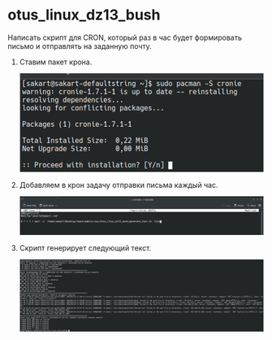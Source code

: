 # otus_linux_dz13_bush

Написать скрипт для CRON, который раз в час будет формировать письмо и отправлять на заданную почту.

1. Ставим пакет крона.

   ![](assets/20240117_003227_1.png)
2. Добавляем в крон задачу отправки письма каждый час.

   ![](assets/20240117_003257_2.png)


3. Скрипт генерирует следующий текст.


   ![](assets/20240117_003559_3.png)
